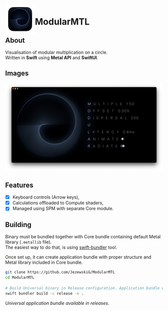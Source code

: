 <img align="left" width="95" height="95" src="Images/AppIcon.png">

# ModularMTL

## About
Visualisation of modular multiplication on a circle.  
Written in **Swift** using **Metal API** and **SwiftUI**.

## Images
![Prototype](Images/Preview.png)

## Features
- [x] Keyboard controls (Arrow keys),
- [x] Calculations offloaded to Compute shaders,
- [x] Managed using SPM with separate Core module. 

## Building
Binary must be bundled together with Core bundle containing default Metal library (`.metallib` file).  
The easiest way to do that, is using [swift-bundler](https://github.com/stackotter/swift-bundler) tool.  

Once set up, it can create application bundle with proper structure and Metal library included in Core bundle.

```sh
git clone https://github.com/JezewskiG/ModularMTL
cd ModularMTL

# Build Universal binary in Release configuration. Application bundle will be created in your current directory.
swift bundler build -c release -o .
```

*Universal application bundle available in releases.*
